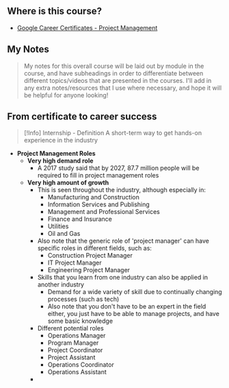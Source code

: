 ## Where is this course?
- [Google Career Certificates - Project Management](https://www.coursera.org/professional-certificates/google-project-management)

## My Notes
> My notes for this overall course will be laid out by module in the course, and have subheadings in order to differentiate between different topics/videos that are presented in the courses. I'll add in any extra notes/resources that I use where necessary, and hope it will be helpful for anyone looking!

## From certificate to career success

> [!Info] Internship - Definition
> A short-term way to get hands-on experience in the industry

- **Project Management Roles**
	- **Very high demand role**
		- A 2017 study said that by 2027, 87.7 million people will be required to fill in project management roles
	- **Very high amount of growth**
		- This is seen throughout the industry, although especially in:
			- Manufacturing and Construction
			- Information Services and Publishing
			- Management and Professional Services
			- Finance and Insurance
			- Utilities
			- Oil and Gas
		- Also note that the generic role of 'project manager' can have specific roles in different fields, such as:
			- Construction Project Manager
			- IT Project Manager
			- Engineering Project Manager
		- Skills that you learn from one industry can also be applied in another industry
			- Demand for a wide variety of skill due to continually changing processes (such as tech)
			- Also note that you don't have to be an expert in the field either, you just have to be able to manage projects, and have some basic knowledge
		- Different potential roles
			- Operations Manager
			- Program Manager
			- Project Coordinator
			- Project Assistant
			- Operations Coordinator
			- Operations Assistant
		- 